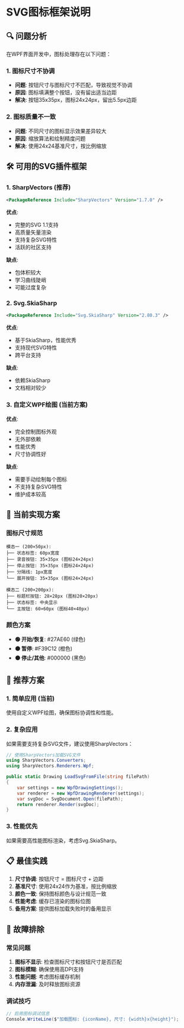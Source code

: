 # SVG图标框架说明

## 🔍 问题分析

在WPF界面开发中，图标处理存在以下问题：

### 1. 图标尺寸不协调
- **问题**: 按钮尺寸与图标尺寸不匹配，导致视觉不协调
- **原因**: 图标填满整个按钮，没有留出适当边距
- **解决**: 按钮35x35px，图标24x24px，留出5.5px边距

### 2. 图标质量不一致
- **问题**: 不同尺寸的图标显示效果差异较大
- **原因**: 缩放算法和绘制精度问题
- **解决**: 使用24x24基准尺寸，按比例缩放

## 🛠️ 可用的SVG插件框架

### 1. SharpVectors (推荐)
```xml
<PackageReference Include="SharpVectors" Version="1.7.0" />
```
**优点**:
- 完整的SVG 1.1支持
- 高质量矢量渲染
- 支持复杂SVG特性
- 活跃的社区支持

**缺点**:
- 包体积较大
- 学习曲线陡峭
- 可能过度复杂

### 2. Svg.SkiaSharp
```xml
<PackageReference Include="Svg.SkiaSharp" Version="2.80.3" />
```
**优点**:
- 基于SkiaSharp，性能优秀
- 支持现代SVG特性
- 跨平台支持

**缺点**:
- 依赖SkiaSharp
- 文档相对较少

### 3. 自定义WPF绘图 (当前方案)
**优点**:
- 完全控制图标外观
- 无外部依赖
- 性能优秀
- 尺寸协调性好

**缺点**:
- 需要手动绘制每个图标
- 不支持复杂SVG特性
- 维护成本较高

## 🎯 当前实现方案

### 图标尺寸规范
```
模态一 (200×50px):
├── 状态标签: 60px宽度
├── 录音按钮: 35×35px (图标24×24px)
├── 停止按钮: 35×35px (图标24×24px)
├── 分隔线: 1px宽度
└── 展开按钮: 35×35px (图标24×24px)

模态二 (200×200px):
├── 标题栏按钮: 28×28px (图标20×20px)
├── 状态标签: 中央显示
└── 主按钮: 60×60px (图标40×40px)
```

### 颜色方案
- **🟢 开始/恢复**: #27AE60 (绿色)
- **🟠 暂停**: #F39C12 (橙色)
- **⚫ 停止/其他**: #000000 (黑色)

## 🚀 推荐方案

### 1. 简单应用 (当前)
使用自定义WPF绘图，确保图标协调性和性能。

### 2. 复杂应用
如果需要支持复杂SVG文件，建议使用SharpVectors：

```csharp
// 使用SharpVectors加载SVG文件
using SharpVectors.Converters;
using SharpVectors.Renderers.Wpf;

public static Drawing LoadSvgFromFile(string filePath)
{
    var settings = new WpfDrawingSettings();
    var renderer = new WpfDrawingRenderer(settings);
    var svgDoc = SvgDocument.Open(filePath);
    return renderer.Render(svgDoc);
}
```

### 3. 性能优先
如果需要高性能图标渲染，考虑Svg.SkiaSharp。

## 📋 最佳实践

1. **尺寸协调**: 按钮尺寸 = 图标尺寸 + 边距
2. **基准尺寸**: 使用24x24作为基准，按比例缩放
3. **颜色一致**: 保持图标颜色与设计规范一致
4. **性能考虑**: 缓存已渲染的图标位图
5. **备用方案**: 提供图标加载失败时的备用显示

## 🔧 故障排除

### 常见问题
1. **图标不显示**: 检查图标尺寸和按钮尺寸是否匹配
2. **图标模糊**: 确保使用高DPI支持
3. **性能问题**: 考虑图标缓存机制
4. **内存泄漏**: 及时释放图标资源

### 调试技巧
```csharp
// 启用图标调试信息
Console.WriteLine($"加载图标: {iconName}, 尺寸: {width}x{height}");
```
